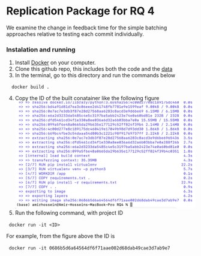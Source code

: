 # Replication Package for RQ 4

We examine the change in feedback time for the simple batching approaches relative to testing each commit individually.

### Instalation and running

1. Install [Docker](https://docs.docker.com/get-docker/) on your computer.
2. Clone this github repo, this includes both the code and the [data](https://github.com/CESEL/BatchBuilderResearch/tree/master/RQ4/data)
3. In the terminal, go to this directory and run the commands below

```
  docker build .

```

4. Copy the ID of the built conatainer like the following figure
   ![Image description](https://github.com/CESEL/BatchBuilderResearch/blob/master/RQ4/container_id.png)
5. Run the following command, with project ID

<code> docker run -it \<ID\> </code>

For example, from the figure above the ID is 

<code> docker run -it 0686b5d6a64564df6f71aae002d68dab49cae3d7ab9e7 </code>

